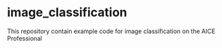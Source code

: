# image_classification
This repository contain example code for image classification on the AICE Professional
